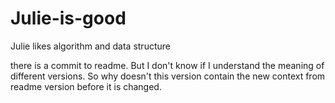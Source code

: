 # Julie-is-good
Julie likes algorithm and data structure

there is a commit to readme. But I don't know if I understand the meaning of different versions.
So why doesn't this version contain the new context from readme version before it is changed.
